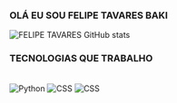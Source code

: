 ### OLÁ EU SOU FELIPE TAVARES BAKI

![FELIPE TAVARES GitHub stats](https://github-readme-stats.vercel.app/api?username=Tavares1122&show_icons=true&theme=radical)

### TECNOLOGIAS QUE TRABALHO 

<div style="display: inline_block"><br/>
<img align="center" alt="Python" src="https://img.shields.io/badge/Python-14354C?style=for-the-badge&logo=python&logoColor=white" />

<img align="center" alt="CSS" src="https://img.shields.io/badge/CSS3-1572B6?style=for-the-badge&logo=css3&logoColor=white"/>

<img align="center" alt="CSS" src="https://img.shields.io/badge/HTML5-E34F26?style=for-the-badge&logo=html5&logoColor=white"/>
